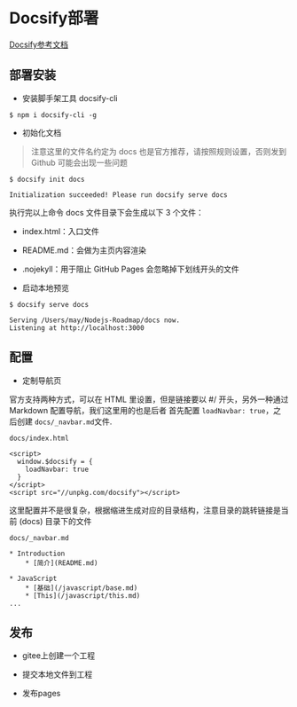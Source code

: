 # Docsify部署

[Docsify参考文档](https://docsify.js.org/#/zh-cn/)

## 部署安装
+ 安装脚手架工具 docsify-cli
```
$ npm i docsify-cli -g
```

+ 初始化文档
> 注意这里的文件名约定为 docs 也是官方推荐，请按照规则设置，否则发到 Github 可能会出现一些问题

```
$ docsify init docs

Initialization succeeded! Please run docsify serve docs
```

执行完以上命令 docs 文件目录下会生成以下 3 个文件：
+ index.html：入口文件
+ README.md：会做为主页内容渲染
+ .nojekyll：用于阻止 GitHub Pages 会忽略掉下划线开头的文件

+ 启动本地预览

```
$ docsify serve docs

Serving /Users/may/Nodejs-Roadmap/docs now.
Listening at http://localhost:3000
```

## 配置
+ 定制导航页

官方支持两种方式，可以在 HTML 里设置，但是链接要以 #/ 开头，另外一种通过 Markdown 配置导航，我们这里用的也是后者
首先配置 `loadNavbar: true`，之后创建 `docs/_navbar.md`文件.

`docs/index.html`
```
<script>
  window.$docsify = {
    loadNavbar: true
  }
</script>
<script src="//unpkg.com/docsify"></script>
```
这里配置并不是很复杂，根据缩进生成对应的目录结构，注意目录的跳转链接是当前 (docs) 目录下的文件

`docs/_navbar.md`

```
* Introduction
    * [简介](README.md)

* JavaScript
    * [基础](/javascript/base.md)
    * [This](/javascript/this.md)
...
```
## 发布
+ gitee上创建一个工程

+ 提交本地文件到工程

+ 发布pages